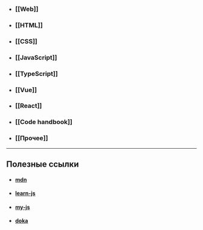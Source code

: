 - ### [[Web]]
- ### [[HTML]]
- ### [[CSS]]
- ### [[JavaScript]]
- ### [[TypeScript]]
- ### [[Vue]]
- ### [[React]]
- ### [[Code handbook]]
- ### [[Прочее]]

---

## Полезные ссылки
- #### [mdn](https://developer.mozilla.org/en-US/docs/Web/JavaScript/Reference/Iteration_protocols)
- #### [learn-js](https://learn.javascript.ru)
- #### [my-js](https://my-js.org/)
- #### [doka](https://doka.guide/js/)